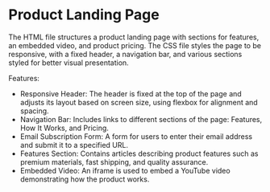 # Product Landing Page

The HTML file structures a product landing page with sections for features, an embedded video, and product pricing. The CSS file styles the page to be responsive, with a fixed header, a navigation bar, and various sections styled for better visual presentation.

Features:

* Responsive Header: The header is fixed at the top of the page and adjusts its layout based on screen size, using flexbox for alignment and spacing.
* Navigation Bar: Includes links to different sections of the page: Features, How It Works, and Pricing.
* Email Subscription Form: A form for users to enter their email address and submit it to a specified URL.
* Features Section: Contains articles describing product features such as premium materials, fast shipping, and quality assurance.
* Embedded Video: An iframe is used to embed a YouTube video demonstrating how the product works.
